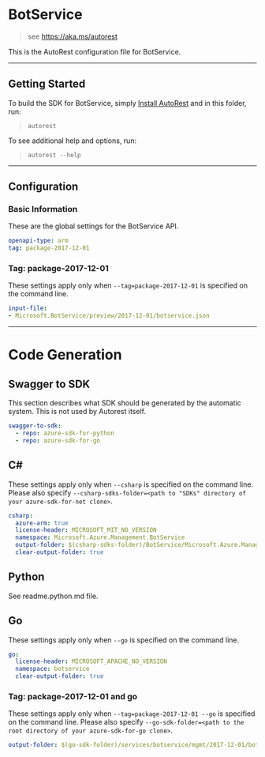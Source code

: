 # BotService
    
> see https://aka.ms/autorest

This is the AutoRest configuration file for BotService.



---
## Getting Started 
To build the SDK for BotService, simply [Install AutoRest](https://aka.ms/autorest/install) and in this folder, run:

> `autorest`

To see additional help and options, run:

> `autorest --help`
---

## Configuration



### Basic Information 
These are the global settings for the BotService API.

``` yaml
openapi-type: arm
tag: package-2017-12-01
```

### Tag: package-2017-12-01

These settings apply only when `--tag=package-2017-12-01` is specified on the command line.

``` yaml $(tag) == 'package-2017-12-01'
input-file:
- Microsoft.BotService/preview/2017-12-01/botservice.json
```

---
# Code Generation

## Swagger to SDK

This section describes what SDK should be generated by the automatic system.
This is not used by Autorest itself.

``` yaml $(swagger-to-sdk)
swagger-to-sdk:
  - repo: azure-sdk-for-python
  - repo: azure-sdk-for-go
```


## C# 

These settings apply only when `--csharp` is specified on the command line.
Please also specify `--csharp-sdks-folder=<path to "SDKs" directory of your azure-sdk-for-net clone>`.

``` yaml $(csharp)
csharp:
  azure-arm: true
  license-header: MICROSOFT_MIT_NO_VERSION
  namespace: Microsoft.Azure.Management.BotService
  output-folder: $(csharp-sdks-folder)/BotService/Microsoft.Azure.Management.BotService/Generated
  clear-output-folder: true
```

## Python

See readme.python.md file.

## Go

These settings apply only when `--go` is specified on the command line.

``` yaml $(go)
go:
  license-header: MICROSOFT_APACHE_NO_VERSION
  namespace: botservice
  clear-output-folder: true
```

### Tag: package-2017-12-01 and go

These settings apply only when `--tag=package-2017-12-01 --go` is specified on the command line.
Please also specify `--go-sdk-folder=<path to the root directory of your azure-sdk-for-go clone>`.

``` yaml $(tag) == 'package-' && $(go)
output-folder: $(go-sdk-folder)/services/botservice/mgmt/2017-12-01/botservices
```
